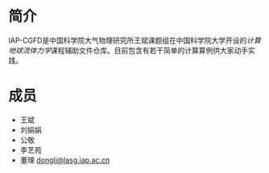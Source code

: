 简介
==

IAP-CGFD是中国科学院大气物理研究所王斌课题组在中国科学院大学开设的*计算地球流体力学*课程辅助文件仓库。目前包含有若干简单的计算算例供大家动手实践。

成员
==

- 王斌
- 刘娟娟
- 公敬
- 李艺苑
- 董理 <dongli@lasg.iap.ac.cn>